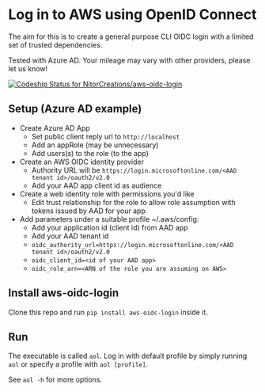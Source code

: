# Log in to AWS using OpenID Connect

The aim for this is to create a general purpose CLI OIDC login with a limited set of trusted dependencies.

Tested with Azure AD. Your mileage may vary with other providers, please let us know!

[![Codeship Status for NitorCreations/aws-oidc-login](https://app.codeship.com/projects/c1b8cf70-ba79-0137-d140-5ec1c160b8c0/status?branch=master)](https://app.codeship.com/projects/364808)

## Setup (Azure AD example)
* Create Azure AD App
    * Set public client reply url to `http://localhost`
    * Add an appRole (may be unnecessary)
    * Add users(s) to the role (to the app)
* Create an AWS OIDC identity provider
    * Authority URL will be `https://login.microsoftonline.com/<AAD tenant id>/oauth2/v2.0`
    * Add your AAD app client id as audience
* Create a web identity role with permissions you'd like
    * Edit trust relationship for the role to allow role assumption with tokens issued by AAD for your app
* Add parameters under a suitable profile ~/.aws/config:
    * Add your application id (client id) from AAD app
    * Add your AAD tenant id
    * `oidc_authority_url=https://login.microsoftonline.com/<AAD tenant id>/oauth2/v2.0`
    * `oidc_client_id=<id of your AAD app>`
    * `oidc_role_arn=<ARN of the role you are assuming on AWS>`

## Install aws-oidc-login

Clone this repo and run `pip install aws-oidc-login` inside it.

## Run

The executable is called `aol`. Log in with default profile by simply running `aol` or specify a profile with `aol [profile]`. 

See `aol -h` for more options.
